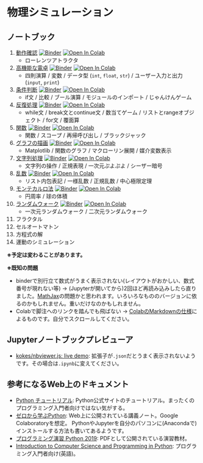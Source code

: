 # 物理シミュレーション

## ノートブック

1. [動作確認](https://github.com/tueda/PS2020SS/blob/gh-pages/notebooks/01_%E5%8B%95%E4%BD%9C%E7%A2%BA%E8%AA%8D.ipynb) [![Binder](https://mybinder.org/badge_logo.svg)](https://mybinder.org/v2/gh/tueda/PS2020SS/gh-pages?filepath=notebooks/01_%E5%8B%95%E4%BD%9C%E7%A2%BA%E8%AA%8D.ipynb) [![Open In Colab](https://colab.research.google.com/assets/colab-badge.svg)](https://colab.research.google.com/github/tueda/PS2020SS/blob/gh-pages/notebooks/01_%E5%8B%95%E4%BD%9C%E7%A2%BA%E8%AA%8D.ipynb)
    - ローレンツアトラクタ
1. [高機能な電卓](https://github.com/tueda/PS2020SS/blob/gh-pages/notebooks/02_%E9%AB%98%E6%A9%9F%E8%83%BD%E3%81%AA%E9%9B%BB%E5%8D%93.ipynb) [![Binder](https://mybinder.org/badge_logo.svg)](https://mybinder.org/v2/gh/tueda/PS2020SS/gh-pages?filepath=notebooks/02_%E9%AB%98%E6%A9%9F%E8%83%BD%E3%81%AA%E9%9B%BB%E5%8D%93.ipynb) [![Open In Colab](https://colab.research.google.com/assets/colab-badge.svg)](https://colab.research.google.com/github/tueda/PS2020SS/blob/gh-pages/notebooks/02_%E9%AB%98%E6%A9%9F%E8%83%BD%E3%81%AA%E9%9B%BB%E5%8D%93.ipynb)
    - 四則演算 / 変数 / データ型 (`int`, `float`, `str`) / ユーザー入力と出力 (`input`, `print`)
1. [条件判断](https://github.com/tueda/PS2020SS/blob/gh-pages/notebooks/03_%E6%9D%A1%E4%BB%B6%E5%88%A4%E6%96%AD.ipynb) [![Binder](https://mybinder.org/badge_logo.svg)](https://mybinder.org/v2/gh/tueda/PS2020SS/gh-pages?filepath=notebooks/03_%E6%9D%A1%E4%BB%B6%E5%88%A4%E6%96%AD.ipynb) [![Open In Colab](https://colab.research.google.com/assets/colab-badge.svg)](https://colab.research.google.com/github/tueda/PS2020SS/blob/gh-pages/notebooks/03_%E6%9D%A1%E4%BB%B6%E5%88%A4%E6%96%AD.ipynb)
    - if文 / 比較 / ブール演算 / モジュールのインポート / じゃんけんゲーム
1. [反復処理](https://github.com/tueda/PS2020SS/blob/gh-pages/notebooks/04_%E5%8F%8D%E5%BE%A9%E5%87%A6%E7%90%86.ipynb) [![Binder](https://mybinder.org/badge_logo.svg)](https://mybinder.org/v2/gh/tueda/PS2020SS/gh-pages?filepath=notebooks/04_%E5%8F%8D%E5%BE%A9%E5%87%A6%E7%90%86.ipynb) [![Open In Colab](https://colab.research.google.com/assets/colab-badge.svg)](https://colab.research.google.com/github/tueda/PS2020SS/blob/gh-pages/notebooks/04_%E5%8F%8D%E5%BE%A9%E5%87%A6%E7%90%86.ipynb)
    - while文 / break文とcontinue文 / 数当てゲーム / リストとrangeオブジェクト / for文 / 覆面算
1. [関数](https://github.com/tueda/PS2020SS/blob/gh-pages/notebooks/05_%E9%96%A2%E6%95%B0.ipynb) [![Binder](https://mybinder.org/badge_logo.svg)](https://mybinder.org/v2/gh/tueda/PS2020SS/gh-pages?filepath=notebooks/05_%E9%96%A2%E6%95%B0.ipynb) [![Open In Colab](https://colab.research.google.com/assets/colab-badge.svg)](https://colab.research.google.com/github/tueda/PS2020SS/blob/gh-pages/notebooks/05_%E9%96%A2%E6%95%B0.ipynb)
    - 関数 / スコープ / 再帰呼び出し / ブラックジャック
1. [グラフの描画](https://github.com/tueda/PS2020SS/blob/gh-pages/notebooks/06_%E3%82%B0%E3%83%A9%E3%83%95%E3%81%AE%E6%8F%8F%E7%94%BB.ipynb) [![Binder](https://mybinder.org/badge_logo.svg)](https://mybinder.org/v2/gh/tueda/PS2020SS/gh-pages?filepath=notebooks/06_%E3%82%B0%E3%83%A9%E3%83%95%E3%81%AE%E6%8F%8F%E7%94%BB.ipynb) [![Open In Colab](https://colab.research.google.com/assets/colab-badge.svg)](https://colab.research.google.com/github/tueda/PS2020SS/blob/gh-pages/notebooks/06_%E3%82%B0%E3%83%A9%E3%83%95%E3%81%AE%E6%8F%8F%E7%94%BB.ipynb)
    - Matplotlib / 関数のグラフ / マクローリン展開 / 媒介変数表示
1. [文字列処理](https://github.com/tueda/PS2020SS/blob/gh-pages/notebooks/07_%E6%96%87%E5%AD%97%E5%88%97%E5%87%A6%E7%90%86.ipynb) [![Binder](https://mybinder.org/badge_logo.svg)](https://mybinder.org/v2/gh/tueda/PS2020SS/gh-pages?filepath=notebooks/07_%E6%96%87%E5%AD%97%E5%88%97%E5%87%A6%E7%90%86.ipynb) [![Open In Colab](https://colab.research.google.com/assets/colab-badge.svg)](https://colab.research.google.com/github/tueda/PS2020SS/blob/gh-pages/notebooks/07_%E6%96%87%E5%AD%97%E5%88%97%E5%87%A6%E7%90%86.ipynb)
    - 文字列の操作 / 正規表現 / 一次元ぷよぷよ / シーザー暗号
1. [乱数](https://github.com/tueda/PS2020SS/blob/gh-pages/notebooks/08_%E4%B9%B1%E6%95%B0.ipynb) [![Binder](https://mybinder.org/badge_logo.svg)](https://mybinder.org/v2/gh/tueda/PS2020SS/gh-pages?filepath=notebooks/08_%E4%B9%B1%E6%95%B0.ipynb) [![Open In Colab](https://colab.research.google.com/assets/colab-badge.svg)](https://colab.research.google.com/github/tueda/PS2020SS/blob/gh-pages/notebooks/08_%E4%B9%B1%E6%95%B0.ipynb)
    - リスト内包表記 / 一様乱数 / 正規乱数 / 中心極限定理
1. [モンテカルロ法](https://github.com/tueda/PS2020SS/blob/gh-pages/notebooks/09_%E3%83%A2%E3%83%B3%E3%83%86%E3%82%AB%E3%83%AB%E3%83%AD%E6%B3%95.ipynb) [![Binder](https://mybinder.org/badge_logo.svg)](https://mybinder.org/v2/gh/tueda/PS2020SS/gh-pages?filepath=notebooks/09_%E3%83%A2%E3%83%B3%E3%83%86%E3%82%AB%E3%83%AB%E3%83%AD%E6%B3%95.ipynb) [![Open In Colab](https://colab.research.google.com/assets/colab-badge.svg)](https://colab.research.google.com/github/tueda/PS2020SS/blob/gh-pages/notebooks/09_%E3%83%A2%E3%83%B3%E3%83%86%E3%82%AB%E3%83%AB%E3%83%AD%E6%B3%95.ipynb)
    - 円周率 / 球の体積
1. [ランダムウォーク](https://github.com/tueda/PS2020SS/blob/gh-pages/notebooks/10_%E3%83%A9%E3%83%B3%E3%83%80%E3%83%A0%E3%82%A6%E3%82%A9%E3%83%BC%E3%82%AF.ipynb) [![Binder](https://mybinder.org/badge_logo.svg)](https://mybinder.org/v2/gh/tueda/PS2020SS/gh-pages?filepath=notebooks/10_%E3%83%A9%E3%83%B3%E3%83%80%E3%83%A0%E3%82%A6%E3%82%A9%E3%83%BC%E3%82%AF.ipynb) [![Open In Colab](https://colab.research.google.com/assets/colab-badge.svg)](https://colab.research.google.com/github/tueda/PS2020SS/blob/gh-pages/notebooks/10_%E3%83%A9%E3%83%B3%E3%83%80%E3%83%A0%E3%82%A6%E3%82%A9%E3%83%BC%E3%82%AF.ipynb)
    - 一次元ランダムウォーク / 二次元ランダムウォーク
1. フラクタル
1. セルオートマトン
1. 方程式の解
1. 運動のシミュレーション

**※予定は変わることがあります。**

**※既知の問題**

- binderで別行立て数式がうまく表示されない(レイアウトがおかしい、数式番号が現れない等) →
  (Jupyterが開いてから)2回ほど再読み込みしたら直りました。[MathJax](https://www.mathjax.org/)の問題かと思われます。いろいろなもののバージョンに依るのかもしれません。重いだけなのかもしれません。
- Colabで脚注へのリンクを踏んでも飛ばない →
  [ColabのMarkdownの仕様](https://colab.research.google.com/notebooks/markdown_guide.ipynb)によるものです。自分でスクロールしてください。

## Jupyterノートブックプレビューア

- [kokes/nbviewer.js: live demo](https://kokes.github.io/nbviewer.js/viewer.html):
  拡張子が`.json`だとうまく表示されないようです。その場合は`.ipynb`に変えてください。


## 参考になるWeb上のドキュメント

- [Python チュートリアル](https://docs.python.org/ja/3/tutorial/):
  Python公式サイトのチュートリアル。まったくのプログラミング入門者向けではない気がする。
- [ゼロから学ぶPython](https://kaityo256.github.io/python_zero/):
  Web上に公開されている講義ノート。Google Colaboratoryを想定。
  PythonやJupyterを自分のパソコンに(Anacondaで)インストールする方法も書いてあるようです。
- [プログラミング演習 Python 2019](https://hdl.handle.net/2433/245698):
  PDFとして公開されている演習教材。
- [Introduction to Computer Science and Programming in Python](https://ocw.mit.edu/courses/electrical-engineering-and-computer-science/6-0001-introduction-to-computer-science-and-programming-in-python-fall-2016/):
  プログラミング入門者向け(英語)。
